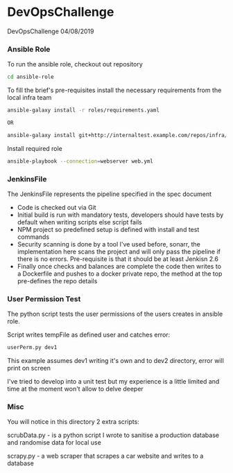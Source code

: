 # DevOpsChallenge
DevOpsChallenge 04/08/2019


### Ansible Role

To run the ansible role, checkout out repository

```bash
cd ansible-role
```

To fill the brief's pre-requisites install the necessary requirements from the local infra team

```bash
ansible-galaxy install -r roles/requirements.yaml

OR

ansible-galaxy install git+http://internaltest.example.com/repos/infra/apache.git,1.4

```

Install required role

```bash
ansible-playbook --connection=webserver web.yml

```

### JenkinsFile

The JenkinsFile represents the pipeline specified in the spec document

- Code is checked out via Git
- Initial build is run with mandatory tests, developers should have tests by default when writing scripts else script fails
- NPM project so predefined setup is defined with install and test commands
- Security scanning is done by a tool I've used before, sonarr, the implementation here scans the project and will only pass the pipeline if there is no errors. Pre-requisite is that it should be at least Jenkisn 2.6
- Finally once checks and balances are complete the code then writes to a Dockerfile and pushes to a docker private repo, the method at the top pre-defines the repo details

### User Permission Test

The python script tests the user permissions of the users creates in ansible role.

Script writes tempFile as defined user and catches error:

```bash
userPerm.py dev1
```

This example assumes dev1 writing it's own and to dev2 directory, error will print on screen

I've tried to develop into a unit test but my experience is a little limited and time at the moment won't allow to delve deeper

### Misc

You will notice in this directory 2 extra scripts:

scrubData.py -  is a python script I wrote to sanitise a production database and randomise data for local use

scrapy.py - a web scraper that scrapes a car website and writes to a database
